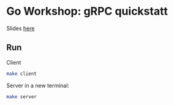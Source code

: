 # Go Workshop: gRPC quickstatt

Slides [here](here)

## Run

Client

```sh
make client
```

Server in a new terminal:

```sh
make server
```